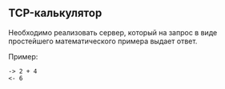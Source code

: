## TCP-калькулятор

Необходимо реализовать сервер, который на запрос в виде простейшего математического примера выдает ответ.

Пример:

```
-> 2 + 4
<- 6
```
